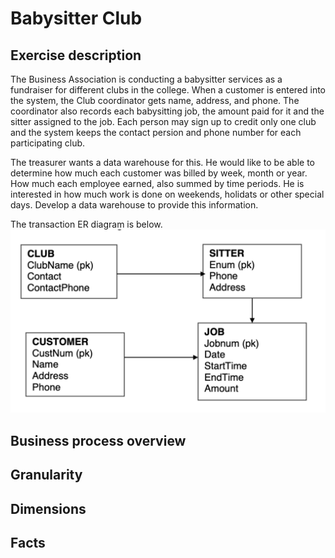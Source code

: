 # Babysitter Club 

## **Exercise description**
The Business Association is conducting a babysitter services as a fundraiser for different clubs in the college. When a customer is entered into the system, the Club coordinator gets name, address, and phone. The coordinator also records each babysitting job, the amount paid for it and the sitter assigned to the job. Each person may sign up to credit only one club and the system keeps the contact persion and phone number for each participating club.

The treasurer wants a data warehouse for this. He would like to be able to determine how much each customer was billed by week, month or year. How much each employee earned, also summed by time periods. He is interested in how much work is done on weekends, holidats or other special days. Develop a data warehouse to provide this information.

The transaction ER diagram is below.
![Entity Relational diagram for Babysitter Club](./images/er_diagram.png)


## **Business process overview**


## **Granularity**


## **Dimensions**


## **Facts**
